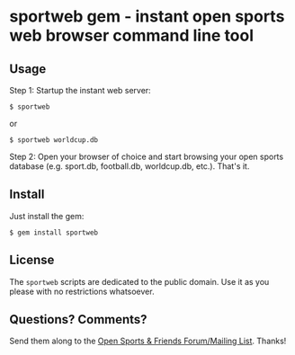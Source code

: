 # sportweb gem - instant open sports web browser command line tool


## Usage

Step 1: Startup the instant web server:

    $ sportweb

or

    $ sportweb worldcup.db


Step 2:  Open your browser of choice
and start browsing your open sports database (e.g. sport.db, football.db, worldcup.db, etc.).
That's it.



## Install

Just install the gem:

    $ gem install sportweb


## License

The `sportweb` scripts are dedicated to the public domain.
Use it as you please with no restrictions whatsoever.


## Questions? Comments?

Send them along to the
[Open Sports & Friends Forum/Mailing List](http://groups.google.com/group/opensport).
Thanks!
